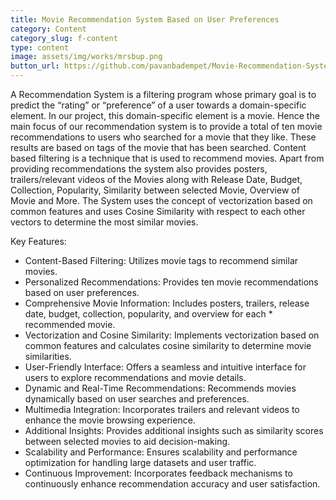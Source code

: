 ```yaml
---
title: Movie Recommendation System Based on User Preferences
category: Content
category_slug: f-content
type: content
image: assets/img/works/mrsbup.png
button_url: https://github.com/pavanbadempet/Movie-Recommendation-System-based-on-User-Preferences
---
```


A Recommendation System is a filtering program whose primary goal is to predict the “rating” or “preference” of a user towards a domain-specific element. In our project, this domain-specific element is a movie. Hence the main focus of our recommendation system is to provide a total of ten movie recommendations to users who searched for a movie that they like. These results are based on tags of the movie that has been searched. Content based filtering is a technique that is used to recommend movies. Apart from providing recommendations the system also provides posters, trailers/relevant videos of the Movies along with Release Date, Budget, Collection, Popularity, Similarity between selected Movie, Overview of Movie and More. The System uses the concept of vectorization based on common features and uses Cosine Similarity with respect to each other vectors to determine the most similar movies.

Key Features:
* Content-Based Filtering: Utilizes movie tags to recommend similar movies.
* Personalized Recommendations: Provides ten movie recommendations based on user preferences.
* Comprehensive Movie Information: Includes posters, trailers, release date, budget, collection, popularity, and overview for each * recommended movie.
* Vectorization and Cosine Similarity: Implements vectorization based on common features and calculates cosine similarity to determine movie similarities.
* User-Friendly Interface: Offers a seamless and intuitive interface for users to explore recommendations and movie details.
* Dynamic and Real-Time Recommendations: Recommends movies dynamically based on user searches and preferences.
* Multimedia Integration: Incorporates trailers and relevant videos to enhance the movie browsing experience.
* Additional Insights: Provides additional insights such as similarity scores between selected movies to aid decision-making.
* Scalability and Performance: Ensures scalability and performance optimization for handling large datasets and user traffic.
* Continuous Improvement: Incorporates feedback mechanisms to continuously enhance recommendation accuracy and user satisfaction.